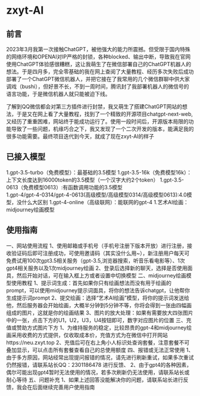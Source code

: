# zxyt-AI
## 前言
2023年3月我第一次接触ChatGPT，被他强大的能力所震撼。但受限于国内特殊的网络环境和OPENAI对IP严格的封锁，各种blocked、输出中断，导致我在官网使用ChatGPT体验感很糟糕，这让我萌生了在微信部署自己的ChatGPT机器人的想法。于是四月多，完全零基础的我在网上查阅了大量教程、经历多次失败后成功部署了一个ChatGPT微信机器人，并把它接在了我常用的几个微信群聊中供大家调戏（bushi），但好景不长，不到一周时间，腾讯封了我部署机器人的微信号的语言功能，于是微信机器人就只能被迫下线。

了解到QQ微信都会对第三方插件进行封禁，我又萌生了搭建ChatGPT网站的想法，于是又在网上看了大量教程，找到了一个精致的开源项目chatgpt-next-web,又经历了重重困难，网站终于能成功运行了。使用一段时间后，开源版本局限的功能导致了一些问题，机缘巧合之下，我又发现了一个二次开发的版本，能满足我的很多功能需要。最终项目迭代到今天，就成了现在zxyt-AI的样子

## 已接入模型
 1.gpt-3.5-turbo（免费模型）：最基础的3.5模型
 1.gpt-3.5-16k（免费模型16k）：上下文长度达到16000token的3.5模型（一个汉字大约2个token）
 1.gpt-3.5-0613（免费模型0613）:有函数调用功能的3.5模型    
 1.gpt-4/gpt-4-0314/gpt-4-0613(高级模型/高级模型0314/高级模型0613):4.0模型，没什么大区别
 1.gpt-4-online（高级联网）：能联网的gpt-4
 1.艺术AI绘画：midjourney绘画模型

 ## 使用指南
 一、网站使用流程
      1、使用邮箱或手机号（手机号注册下版本开放）进行注册，接收验证码后即可注册成功，可使用邀请码（其实没什么用~），新注册用户每天可免费试用100次gpt3.5相关服务（gpt-3.5,浏览器搜索，听音乐看电影等）、1次gpt4相关服务以及1次midjourney绘画
      2、登录后选择新的聊天，选择是否使用面具，然后开始对话，可在输入框上方或者设置中切换模型
 二、midjourney绘画模型使用教程
      1、提示词生成：首先如果你只有绘画想法而没有用于绘画的prompt，可以使用midjourney提示词面具，将你的想法告诉chatgpt，让他帮你生成提示词prompt
      2、提交绘画：选择“艺术AI绘画”模型，将你的提示词发送给他，然后服务器会开始绘画，大概半分钟到5分钟不等，你将会得到一张由四幅画组成的图片，这就是你的绘画结果
      3、图片的放大处理：如果有需要放大四张图片中的一张，点击下方的U1，U2，U3，U4按钮即可，数字对应图片的位置
 三、充值或赞助方式图片下方
      1、为维持服务的稳定，比较昂贵的gpt-4和midjourney绘画采用收费的方式提供，仅收取成本价，充值方式为在微信中打开网站https://neu.zxyt.top
      2、充值后可在右上角小人标识处查询套餐，注意套餐不可叠加显示，可以点击所有套餐查看自己的总使用额度
 四、报错或无法正常使用
      1、由于多方原因，网站经常出现提问报错的情况，请先进行刷新重试，如果多次重试仍然报错，请联系站长QQ：2301186478 进行反馈、
      2、由于gpt4的各种因素，偶尔可能出现gpt4暂时无法使用的情况，若多次刷新仍无法使用，请联系站长或耐心等待
 五、问题补充
      1、如果上述回答没能解决你的问题，请联系站长进行反馈，我会在后面继续完善用户使用指南
